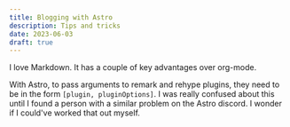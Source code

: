 ```yaml
---
title: Blogging with Astro
description: Tips and tricks
date: 2023-06-03
draft: true
---
```


I love Markdown. It has a couple of key advantages over org-mode.

With Astro, to pass arguments to remark and rehype plugins, they need to be in the form `[plugin, pluginOptions]`. I was really confused about this until I found a person with a similar problem on the Astro discord. I wonder if I could've worked that out myself.
